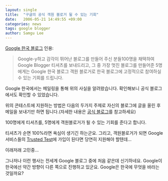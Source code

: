 ```yaml
---
layout: single
title:  "구글의 공식 객원 블로거 될 수 있는 기회"
date:   2006-05-21 14:49:55 +09:00
categories: news
tags: google blogger
author: Samgu Lee
---
```

[Google 한국 블로그](http://googlekoreablog.blogspot.com/2006/05/google.html) 인용:

> Google-y하고 감각이 뛰어난 블로그를 만들어 주신 분들100명을 채택하여 Google Blogger 티셔츠를 보내드리고, 그 중 가장 멋진 블로그를 만들어준 5명에게는 Google 한국 블로그 객원 블로거로 한국 블로그에 고정적으로 참여하실 수 있는 기회를 드립니다.

Google 한국에서는 메일링을 통해 위의 사실을 알려왔습니다. 확인해보니 공식 블로그에서도 확인할 수 있었습니다.

위의 콘테스트에 지원하는 방법은 다음의 두가지 주제로 자신의 블로그에 글을 올린 후 메일을 보내기만 하면 됩니다.(자세한 내용은 [공식 블로그](http://googlekoreablog.blogspot.com/2006/05/google.html)를 참고하세요)

100명에게 티셔츠를, 5명에게 객원블로거가 될 수 있는 기회를 준다고 합니다.

티셔츠가 순면 100%라면 욕심이 생기긴 하는군요. 그리고, 객원블로거가 되면 Google 서비스들의 [Trusted Test](http://www.palgle.com/index.php/trusted_tester_faq/2006/03/09/)에 가입이 된다면 당연히 지원해야 할텐데...

이래저래 고민중...

그나저나 이런 행사는 전세계 Google 블로그 중에 처음 같은데 신기하네요. Google이 한국에선 약간 방향이 다른 쪽으로 진행하고 있군요. Google은 한국에 무엇을 바라는 것일까요?

